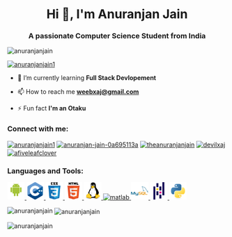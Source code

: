 <h1 align="center">Hi 👋, I'm Anuranjan Jain</h1>
<h3 align="center">A passionate Computer Science Student from India</h3>

<p align="left"> <img src="https://komarev.com/ghpvc/?username=anuranjanjain&label=Profile%20views&color=0e75b6&style=flat" alt="anuranjanjain" /> </p>


<p align="left"> <a href="https://twitter.com/anuranjanjain1" target="blank"><img src="https://img.shields.io/twitter/follow/anuranjanjain1?logo=twitter&style=for-the-badge" alt="anuranjanjain1" /></a> </p>

- 🌱 I’m currently learning **Full Stack Devlopement**

- 📫 How to reach me **weebxaj@gmail.com**

- ⚡ Fun fact **I'm an Otaku**

<h3 align="left">Connect with me:</h3>
<p align="left">
<a href="https://twitter.com/anuranjanjain1" target="blank"><img align="center" src="https://raw.githubusercontent.com/rahuldkjain/github-profile-readme-generator/master/src/images/icons/Social/twitter.svg" alt="anuranjanjain1" height="30" width="40" /></a>
<a href="https://linkedin.com/in/anuranjan-jain-0a695113a" target="blank"><img align="center" src="https://raw.githubusercontent.com/rahuldkjain/github-profile-readme-generator/master/src/images/icons/Social/linked-in-alt.svg" alt="anuranjan-jain-0a695113a" height="30" width="40" /></a>
<a href="https://instagram.com/theanuranjanjain" target="blank"><img align="center" src="https://raw.githubusercontent.com/rahuldkjain/github-profile-readme-generator/master/src/images/icons/Social/instagram.svg" alt="theanuranjanjain" height="30" width="40" /></a>
<a href="https://www.youtube.com/c/devilxaj" target="blank"><img align="center" src="https://raw.githubusercontent.com/rahuldkjain/github-profile-readme-generator/master/src/images/icons/Social/youtube.svg" alt="devilxaj" height="30" width="40" /></a>
<a href="https://discord.gg/afiveleafclover" target="blank"><img align="center" src="https://raw.githubusercontent.com/rahuldkjain/github-profile-readme-generator/master/src/images/icons/Social/discord.svg" alt="afiveleafclover" height="30" width="40" /></a>
</p>

<h3 align="left">Languages and Tools:</h3>
<p align="left"> <a href="https://developer.android.com" target="_blank" rel="noreferrer"> <img src="https://raw.githubusercontent.com/devicons/devicon/master/icons/android/android-original-wordmark.svg" alt="android" width="40" height="40"/> </a> <a href="https://www.w3schools.com/cpp/" target="_blank" rel="noreferrer"> <img src="https://raw.githubusercontent.com/devicons/devicon/master/icons/cplusplus/cplusplus-original.svg" alt="cplusplus" width="40" height="40"/> </a> <a href="https://www.w3schools.com/css/" target="_blank" rel="noreferrer"> <img src="https://raw.githubusercontent.com/devicons/devicon/master/icons/css3/css3-original-wordmark.svg" alt="css3" width="40" height="40"/> </a> <a href="https://www.w3.org/html/" target="_blank" rel="noreferrer"> <img src="https://raw.githubusercontent.com/devicons/devicon/master/icons/html5/html5-original-wordmark.svg" alt="html5" width="40" height="40"/> </a> <a href="https://www.linux.org/" target="_blank" rel="noreferrer"> <img src="https://raw.githubusercontent.com/devicons/devicon/master/icons/linux/linux-original.svg" alt="linux" width="40" height="40"/> </a> <a href="https://www.mathworks.com/" target="_blank" rel="noreferrer"> <img src="https://upload.wikimedia.org/wikipedia/commons/2/21/Matlab_Logo.png" alt="matlab" width="40" height="40"/> </a> <a href="https://www.mysql.com/" target="_blank" rel="noreferrer"> <img src="https://raw.githubusercontent.com/devicons/devicon/master/icons/mysql/mysql-original-wordmark.svg" alt="mysql" width="40" height="40"/> </a> <a href="https://pandas.pydata.org/" target="_blank" rel="noreferrer"> <img src="https://raw.githubusercontent.com/devicons/devicon/2ae2a900d2f041da66e950e4d48052658d850630/icons/pandas/pandas-original.svg" alt="pandas" width="40" height="40"/> </a> <a href="https://www.python.org" target="_blank" rel="noreferrer"> <img src="https://raw.githubusercontent.com/devicons/devicon/master/icons/python/python-original.svg" alt="python" width="40" height="40"/> </a> </p>

<p><img align="left" src="https://github-readme-stats.vercel.app/api/top-langs?username=anuranjanjain&show_icons=true&locale=en&layout=compact" alt="anuranjanjain" /></p>

<p>&nbsp;<img align="center" src="https://github-readme-stats.vercel.app/api?username=anuranjanjain&show_icons=true&locale=en" alt="anuranjanjain" /></p>

<p><img align="center" src="https://github-readme-streak-stats.herokuapp.com/?user=anuranjanjain&" alt="anuranjanjain" /></p>
